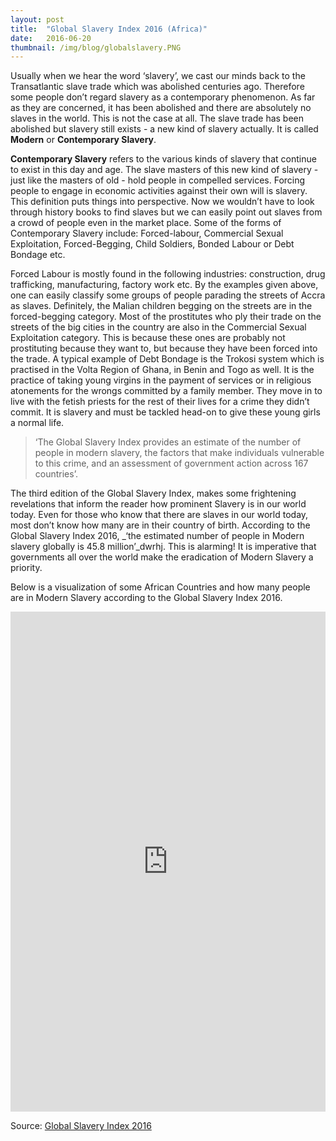 ```yaml
---
layout: post 
title:  "Global Slavery Index 2016 (Africa)"
date:   2016-06-20 
thumbnail: /img/blog/globalslavery.PNG
---
```


Usually when we hear the word ‘slavery’, we cast our minds back to the Transatlantic slave trade which was abolished centuries ago. Therefore some people don’t regard slavery as a contemporary phenomenon. As far as they are concerned, it has been abolished and there are absolutely no slaves in the world. This is not the case at all. The slave trade has been abolished but slavery still exists - a new kind of slavery actually. It is called **Modern** or **Contemporary Slavery**. 

**Contemporary Slavery** refers to the various kinds of slavery that continue to exist in this day and age. The slave masters of this new kind of slavery - just like the masters of old - hold people in compelled services. Forcing people to engage in economic activities against their own will is slavery. This definition puts things into perspective. Now we wouldn’t have to look through history books to find slaves but we can easily point out slaves from a crowd of people even in the market place. Some of the forms of Contemporary Slavery include: Forced-labour, Commercial Sexual Exploitation, Forced-Begging, Child Soldiers, Bonded Labour or Debt Bondage etc. 

Forced Labour is mostly found in the following industries:  construction, drug trafficking, manufacturing, factory work etc. By the examples given above, one can easily classify some groups of people parading the streets of Accra as slaves. Definitely, the Malian children begging on the streets are in the forced-begging category. Most of the prostitutes who ply their trade on the streets of the big cities in the country are also in the Commercial Sexual Exploitation category. This is because these ones are probably not prostituting because they want to, but because they have been forced into the trade. A typical example of Debt Bondage is the Trokosi system which is practised in the Volta Region of Ghana, in Benin and Togo as well. It is the practice of taking young virgins in the payment of services or in religious atonements for the wrongs committed by a family member. They move in to live with the fetish priests for the rest of their lives for a crime they didn’t commit. It is slavery and must be tackled head-on to give these young girls a normal life.  

>‘The Global Slavery Index provides an estimate of the number of people in modern slavery, the factors that make individuals vulnerable to this crime, and an assessment of government action across 167 countries’. 

The third edition of the Global Slavery Index, makes some frightening revelations that inform the reader how prominent Slavery is in our world today. Even for those who know that there are slaves in our world today, most don’t know how many are in their country of birth. According to the Global Slavery Index 2016, _‘the estimated number of people in Modern slavery globally is 45.8 million’_dwrhj. This is alarming! It is imperative that governments all over the world make the eradication of Modern Slavery a priority. 

Below is a visualization of some African Countries and how many people are in Modern Slavery according to the Global Slavery Index 2016. 

<div class="center">
	<iframe width="100%" height="800" src="http://www.codeforghana.org/resources/globalslavery.html" frameborder="0" scrolling="yes"></iframe>
</div>

Source: <a target="_blank" href="http://www.globalslaveryindex.org/index/">Global Slavery Index 2016</a>